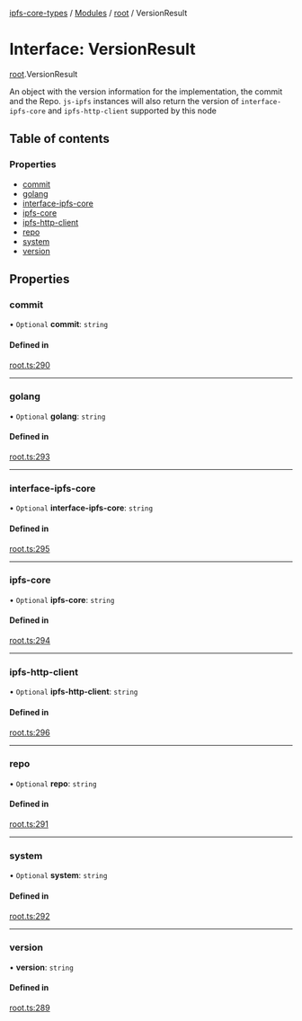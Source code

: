 [ipfs-core-types](../README.md) / [Modules](../modules.md) / [root](../modules/root.md) / VersionResult

# Interface: VersionResult

[root](../modules/root.md).VersionResult

An object with the version information for the implementation,
the commit and the Repo. `js-ipfs` instances will also return
the version of `interface-ipfs-core` and `ipfs-http-client`
supported by this node

## Table of contents

### Properties

- [commit](root.VersionResult.md#commit)
- [golang](root.VersionResult.md#golang)
- [interface-ipfs-core](root.VersionResult.md#interface-ipfs-core)
- [ipfs-core](root.VersionResult.md#ipfs-core)
- [ipfs-http-client](root.VersionResult.md#ipfs-http-client)
- [repo](root.VersionResult.md#repo)
- [system](root.VersionResult.md#system)
- [version](root.VersionResult.md#version)

## Properties

### commit

• `Optional` **commit**: `string`

#### Defined in

[root.ts:290](https://github.com/ipfs/js-ipfs/blob/1655368d/packages/ipfs-core-types/src/root.ts#L290)

___

### golang

• `Optional` **golang**: `string`

#### Defined in

[root.ts:293](https://github.com/ipfs/js-ipfs/blob/1655368d/packages/ipfs-core-types/src/root.ts#L293)

___

### interface-ipfs-core

• `Optional` **interface-ipfs-core**: `string`

#### Defined in

[root.ts:295](https://github.com/ipfs/js-ipfs/blob/1655368d/packages/ipfs-core-types/src/root.ts#L295)

___

### ipfs-core

• `Optional` **ipfs-core**: `string`

#### Defined in

[root.ts:294](https://github.com/ipfs/js-ipfs/blob/1655368d/packages/ipfs-core-types/src/root.ts#L294)

___

### ipfs-http-client

• `Optional` **ipfs-http-client**: `string`

#### Defined in

[root.ts:296](https://github.com/ipfs/js-ipfs/blob/1655368d/packages/ipfs-core-types/src/root.ts#L296)

___

### repo

• `Optional` **repo**: `string`

#### Defined in

[root.ts:291](https://github.com/ipfs/js-ipfs/blob/1655368d/packages/ipfs-core-types/src/root.ts#L291)

___

### system

• `Optional` **system**: `string`

#### Defined in

[root.ts:292](https://github.com/ipfs/js-ipfs/blob/1655368d/packages/ipfs-core-types/src/root.ts#L292)

___

### version

• **version**: `string`

#### Defined in

[root.ts:289](https://github.com/ipfs/js-ipfs/blob/1655368d/packages/ipfs-core-types/src/root.ts#L289)
